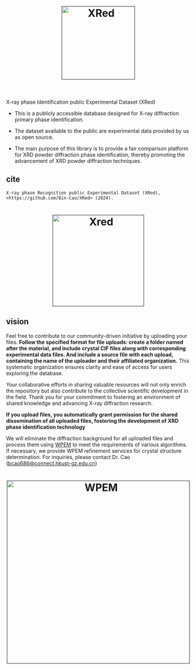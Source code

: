 
<h1 align="center">
  <a href=""><img src="https://github.com/Bin-Cao/XRed/assets/86995074/2017fb47-9a22-440c-9008-98a1f08dfa3c" alt="XRed" width="200"></a>
  <br>
  <br>
</h1>



X-ray phase Identification public Experimental Dataset (XRed)

+ This is a publicly accessible database designed for X-ray diffraction primary phase identification. 

+ The dataset available to the public are experimental data provided by us as open source. 

+ The main purpose of this library is to provide a fair comparison platform for XRD powder diffraction phase identification, thereby promoting the advancement of XRD powder diffraction techniques.

## cite
    X-ray phase Recognition public Experimental Dataset (XRed), <https://github.com/Bin-Cao/XRed> (2024).


<h1 align="center">
  <a href=""><img src="https://github.com/Bin-Cao/XRed/assets/86995074/2a8138f8-7b7a-4e15-addb-ab32a1426308" alt="Xred" width="250"></a>
</h1>

## vision
Feel free to contribute to our community-driven initiative by uploading your files. **Follow the specified format for file uploads: create a folder named after the material, and include crystal CIF files along with corresponding experimental data files. And include a source file with each upload, containing the name of the uploader and their affiliated organization.** This systematic organization ensures clarity and ease of access for users exploring the database.

Your collaborative efforts in sharing valuable resources will not only enrich the repository but also contribute to the collective scientific development in the field. Thank you for your commitment to fostering an environment of shared knowledge and advancing X-ray diffraction research.

**If you upload files, you automatically grant permission for the shared dissemination of all uploaded files, fostering the development of XRD phase identification technology**

We will eliminate the diffraction background for all uploaded files and process them using [WPEM](https://github.com/Bin-Cao/WPEM) to meet the requirements of various algorithms. If necessary, we provide WPEM refinement services for crystal structure determination. For inquiries, please contact Dr. Cao (bcao686@connect.hkust-gz.edu.cn)


<h1 align="center">
  <a href=""><img src="https://github.com/Bin-Cao/WPEM/assets/86995074/65b44e3f-257b-4ea7-8b54-174a1359449f" alt="WPEM" width="500"></a>
</h1>


